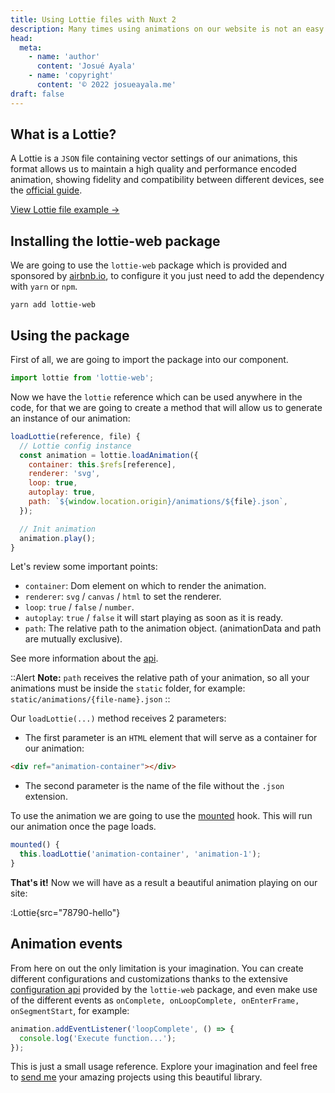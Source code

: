 ```yaml
---
title: Using Lottie files with Nuxt 2
description: Many times using animations on our website is not an easy job, so in this blog we are going to learn how to use Lottie animations within our project with nuxt.js easily.
head:
  meta:
    - name: 'author'
      content: 'Josué Ayala'
    - name: 'copyright'
      content: '© 2022 josueayala.me'
draft: false
---
```


## What is a Lottie?

A Lottie is a `JSON` file containing vector settings of our animations, this format allows us to maintain a high quality and performance encoded animation, showing fidelity and compatibility between different devices, see the [official guide](https://lottiefiles.com/what-is-lottie).

[View Lottie file example ->](https://assets5.lottiefiles.com/packages/lf20_rbtawnwz.json)

## Installing the lottie-web package

We are going to use the `lottie-web` package which is provided and sponsored by [airbnb.io](https://airbnb.io), to configure it you just need to add the dependency with `yarn` or `npm`.

```shell
yarn add lottie-web
```

[comment]: <> (Ver más link de la libreria.)

[comment]: <> (Una vez se haya finalizado la instalación no es necesario agregarlo como complemento en `nuxt.config.js`.)

## Using the package

First of all, we are going to import the package into our component.

```js
import lottie from 'lottie-web';
```

Now we have the `lottie` reference which can be used anywhere in the code, for that we are going to create a method that will allow us to generate an instance of our animation:

```js allow-copy=true;meta=example
loadLottie(reference, file) {
  // Lottie config instance
  const animation = lottie.loadAnimation({
    container: this.$refs[reference],
    renderer: 'svg',
    loop: true,
    autoplay: true,
    path: `${window.location.origin}/animations/${file}.json`,
  });

  // Init animation
  animation.play();
}
```

Let's review some important points:

- `container`: Dom element on which to render the animation.
- `renderer`: `svg` / `canvas` / `html` to set the renderer.
- `loop`: `true` / `false` / `number`.
- `autoplay`: `true` / `false` it will start playing as soon as it is ready.
- `path`: The relative path to the animation object. (animationData and path are mutually exclusive).

See more information about the [api](http://airbnb.io/lottie/#/web).

::Alert
**Note:** `path` receives the relative path of your animation, so all your animations must be inside the `static` folder, for example: `static/animations/{file-name}.json`
::

Our `loadLottie(...)` method receives 2 parameters:

- The first parameter is an `HTML` element that will serve as a container for our animation:

```html
<div ref="animation-container"></div>
```

- The second parameter is the name of the file without the `.json` extension.

To use the animation we are going to use the [mounted](https://vuejs.org/api/options-lifecycle.html#mounted) hook. This will run our animation once the page loads.

```js
mounted() {
  this.loadLottie('animation-container', 'animation-1');
}
```

**That's it!** Now we will have as a result a beautiful animation playing on our site:

:Lottie{src="78790-hello"}

## Animation events

From here on out the only limitation is your imagination. You can create different configurations and customizations thanks to the extensive [configuration api](https://airbnb.io/lottie/#/web) provided by the `lottie-web` package, and even make use of the different events as `onComplete, onLoopComplete, onEnterFrame, onSegmentStart`, for example:

```js
animation.addEventListener('loopComplete', () => {
  console.log('Execute function...');
});
```

This is just a small usage reference. Explore your imagination and feel free to [send me](mailto:hello@josueayala.me) your amazing projects using this beautiful library.

